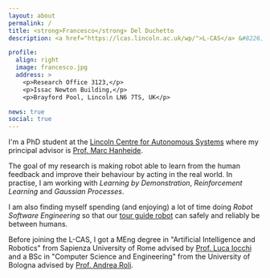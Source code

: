```yaml
---
layout: about
permalink: /
title: <strong>Francesco</strong> Del Duchetto
description: <a href="https://lcas.lincoln.ac.uk/wp/">L-CAS</a> &#8226; <a href="https://www.lincoln.ac.uk/home/socs/">School of Computer Science</a> &#8226; <a href="http://lincoln.ac.uk/home/">University of Lincoln</a>

profile:
  align: right
  image: francesco.jpg
  address: >
    <p>Research Office 3123,</p>
    <p>Issac Newton Building,</p>
    <p>Brayford Pool, Lincoln LN6 7TS, UK</p>

news: true
social: true
---
```


I'm a PhD student at the <a href="https://lcas.lincoln.ac.uk/wp/">Lincoln Centre for Autonomous Systems</a> where my principal advisor is <a href="https://www.hanheide.net/">Prof. Marc Hanheide</a>.  

The goal of my research is making robot able to learn from the human feedback and improve their behaviour by acting in the real world. In practise, I am working with _Learning by Demonstration_, _Reinforcement Learning_ and _Gaussian Processes_.

I am also finding myself spending (and enjoying) a lot of time doing _Robot Software Engineering_ so that our <a href="https://lcas.lincoln.ac.uk/wp/projects/lindsey-a-robot-tour-guide/">tour guide robot</a> can safely and reliably be between humans.

Before joining the L-CAS, I got a MEng degree in "Artificial Intelligence and Robotics" from Sapienza University of Rome advised by <a href="https://sites.google.com/a/dis.uniroma1.it/iocchi/home">Prof. Luca Iocchi</a> and a BSc in "Computer Science and Engineering" from the University of Bologna advised by <a href="https://www.unibo.it/sitoweb/andrea.roli/en">Prof. Andrea Roli</a>.
